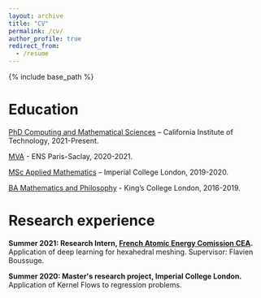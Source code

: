 ```yaml
---
layout: archive
title: "CV"
permalink: /cv/
author_profile: true
redirect_from:
  - /resume
---
```


{% include base_path %}

Education
======
[PhD Computing and Mathematical Sciences](https://www.cms.caltech.edu/) – California Institute of Technology, 2021-Present.

[MVA](https://www.master-mva.com/) - ENS Paris-Saclay, 2020-2021.

[MSc Applied Mathematics](https://www.imperial.ac.uk/mathematics) – Imperial College London, 2019-2020.

[BA Mathematics and Philosophy](https://www.kcl.ac.uk/mathematics) - King’s College London, 2016-2019.

Research experience
======
**Summer 2021: Research Intern, [French Atomic Energy Comission CEA](https://www.cea.fr/).**  
Application of deep learning for hexahedral meshing. Supervisor: Flavien Boussuge.

**Summer 2020: Master's research project, Imperial College London.**  
Application of Kernel Flows to regression problems.
  

